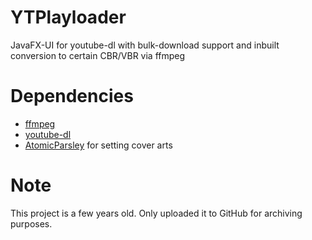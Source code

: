 # YTPlayloader
JavaFX-UI for youtube-dl with bulk-download support and inbuilt conversion to certain CBR/VBR via ffmpeg

# Dependencies
- [ffmpeg](https://ffmpeg.org/)
- [youtube-dl](https://youtube-dl.org/)
- [AtomicParsley](http://atomicparsley.sourceforge.net/) for setting cover arts

# Note
This project is a few years old. Only uploaded it to GitHub for archiving purposes.
